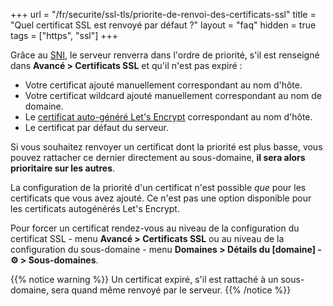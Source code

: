 +++
url = "/fr/securite/ssl-tls/priorite-de-renvoi-des-certificats-ssl"
title = "Quel certificat SSL est renvoyé par défaut ?"
layout = "faq"
hidden = true
tags = ["https", "ssl"]
+++

Grâce au [SNI](https://datatracker.ietf.org/doc/html/rfc6066#section-3), le serveur renverra dans l'ordre de priorité, s'il est renseigné dans **Avancé > Certificats SSL** et qu'il n'est pas expiré :

- Votre certificat ajouté manuellement correspondant au nom d'hôte.
- Votre certificat wildcard ajouté manuellement correspondant au nom de domaine.
- Le [certificat auto-généré Let's Encrypt](security/ssl-tls/lets-encrypt#automatically-generated-certificates) correspondant au nom d'hôte.
- Le certificat par défaut du serveur.

Si vous souhaitez renvoyer un certificat dont la priorité est plus basse, vous pouvez rattacher ce dernier directement au sous-domaine, **il sera alors prioritaire sur les autres**.

La configuration de la priorité d'un certificat n'est possible *que* pour les certificats que vous avez ajouté. Ce n'est pas une option disponible pour les certificats autogénérés Let's Encrypt.

Pour forcer un certificat rendez-vous au niveau de la configuration du certificat SSL - menu **Avancé > Certificats SSL** ou au niveau de la configuration du sous-domaine - menu **Domaines > Détails du [domaine] - ⚙️ > Sous-domaines**.

{{% notice warning %}}
Un certificat expiré, s'il est rattaché à un sous-domaine, sera quand même renvoyé par le serveur.
{{% /notice %}}
